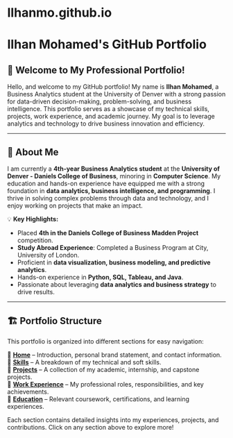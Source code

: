 # Ilhanmo.github.io
# Ilhan Mohamed's GitHub Portfolio

## 🌟 Welcome to My Professional Portfolio!
Hello, and welcome to my GitHub portfolio! My name is **Ilhan Mohamed**, a Business Analytics student at the University of Denver with a strong passion for data-driven decision-making, problem-solving, and business intelligence. This portfolio serves as a showcase of my technical skills, projects, work experience, and academic journey. My goal is to leverage analytics and technology to drive business innovation and efficiency.

---

## 📌 About Me
I am currently a **4th-year Business Analytics student** at the **University of Denver - Daniels College of Business**, minoring in **Computer Science**. My education and hands-on experience have equipped me with a strong foundation in **data analytics, business intelligence, and programming**. I thrive in solving complex problems through data and technology, and I enjoy working on projects that make an impact.

💡 **Key Highlights:**
- Placed **4th in the Daniels College of Business Madden Project** competition.
- **Study Abroad Experience**: Completed a Business Program at City, University of London.
- Proficient in **data visualization, business modeling, and predictive analytics**.
- Hands-on experience in **Python, SQL, Tableau, and Java**.
- Passionate about leveraging **data analytics and business strategy** to drive results.

---

## 🏗️ Portfolio Structure
This portfolio is organized into different sections for easy navigation:

🔹 **[Home](https://github.com/ilhanmo/Ilhanmo.github.io)** – Introduction, personal brand statement, and contact information.  
🔹 **[Skills](https://github.com/ilhanmo/Ilhanmo.github.io/blob/main/Skills.md)** – A breakdown of my technical and soft skills.  
🔹 **[Projects](https://github.com/ilhanmo/Ilhanmo.github.io/blob/main/Projects.md)** – A collection of my academic, internship, and capstone projects.  
🔹 **[Work Experience](https://github.com/ilhanmo/Ilhanmo.github.io/blob/main/Work%20Experience.md)** – My professional roles, responsibilities, and key achievements.  
🔹 **[Education](https://github.com/ilhanmo/Ilhanmo.github.io/blob/main/Education.md)** – Relevant coursework, certifications, and learning experiences.  

Each section contains detailed insights into my experiences, projects, and contributions. Click on any section above to explore more!
